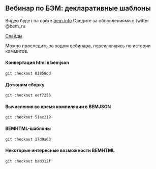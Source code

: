 ## Вебинар по БЭМ: декларативные шаблоны

Видео будет на сайте [bem.info](https://ru.bem.info/events/beminar-november-2015/)
Следите за обновлениями в twitter @bem_ru

[Слайды](http://vitkarpov.com/beminar-4-slides/)

Можно проследить за ходом вебинара, переключаясь по истории коммитов.

#### Конвертация html в bemjson

```
git checkout 01858dd
```

#### Дотюним сборку

```
git checkout eef7256
```

#### Вычисления во время компиляции в BEMJSON

```
git checkout 51ec219
```

#### BEMHTML-шаблоны

```
git checkout 17d9a63
```

#### Некоторые интересные возможности BEMHTML

```
git checkout bad312f
```
